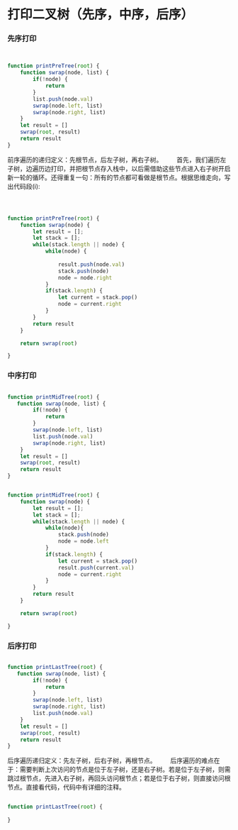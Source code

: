 # 打印二叉树（先序，中序，后序）


### 先序打印

```js


function printPreTree(root) {
    function swrap(node, list) {
        if(!node) {
            return
        }
        list.push(node.val)
        swrap(node.left, list)
        swrap(node.right, list)
    }
    let result = []
    swrap(root, result)
    return result
}

```


前序遍历的递归定义：先根节点，后左子树，再右子树。
　　首先，我们遍历左子树，边遍历边打印，并把根节点存入栈中，以后需借助这些节点进入右子树开启新一轮的循环。还得重复一句：所有的节点都可看做是根节点。根据思维走向，写出代码段(i):

```js



function printPreTree(root) {
    function swrap(node) {
        let result = [];
        let stack = [];
        while(stack.length || node) {
            while(node) {
                
                result.push(node.val)
                stack.push(node)
                node = node.right
            }
            if(stack.length) {
                let current = stack.pop()
                node = current.right
            }
        }
        return result
    }

    return swrap(root)

}


```

### 中序打印

```js

function printMidTree(root) {
   function swrap(node, list) {
        if(!node) {
            return
        }
        swrap(node.left, list)
        list.push(node.val)
        swrap(node.right, list)
    }
    let result = []
    swrap(root, result)
    return result 
}

```


```js

function printMidTree(root) {
    function swrap(node) {
        let result = [];
        let stack = [];
        while(stack.length || node) {
            while(node){
                stack.push(node)
                node = node.left
            }
            if(stack.length) {
                let current = stack.pop()
                result.push(current.val)
                node = current.right
            }
        }
        return result
    }

    return swrap(root)

}

```

### 后序打印

```js

function printLastTree(root) {
   function swrap(node, list) {
        if(!node) {
            return
        }
        swrap(node.left, list)
        swrap(node.right, list)
        list.push(node.val)
    }
    let result = []
    swrap(root, result)
    return result 
}


```

后序遍历递归定义：先左子树，后右子树，再根节点。
　　后序遍历的难点在于：需要判断上次访问的节点是位于左子树，还是右子树。若是位于左子树，则需跳过根节点，先进入右子树，再回头访问根节点；若是位于右子树，则直接访问根节点。直接看代码，代码中有详细的注释。



```js

function printLastTree(root) {
    
}


```